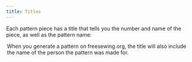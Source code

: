 ```yaml
---
title: Titles
---
```


Each pattern piece has a title that tells you the number and name of the piece, as well as the pattern name:
<Legend part="title" caption="Example of a title" >

<Note>
When you generate a pattern on freesewing.org, the title will also include the name of the person the pattern was made for.
</Note>
